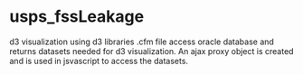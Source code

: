 # usps_fssLeakage
d3 visualization using d3 libraries
.cfm file access oracle database and returns datasets needed for d3 visualization. 
An ajax proxy object is created and is used in jsvascript to access the datasets.
